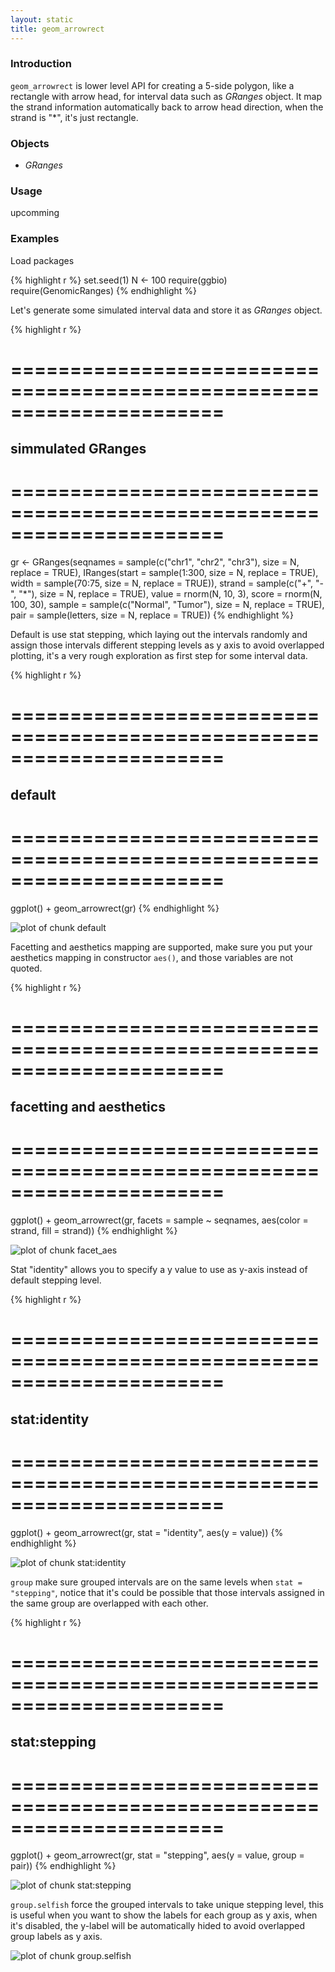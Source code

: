 ```yaml
---
layout: static
title: geom_arrowrect
---
```





### Introduction
`geom_arrowrect` is lower level API for creating a 5-side polygon, like a
rectangle with arrow head, for interval data such as *GRanges* object. It map
the strand information automatically back to arrow head direction, when the
strand is "\*", it's just rectangle.

### Objects
  * *GRanges*
  
### Usage
  upcomming
  
### Examples
Load packages


{% highlight r %}
set.seed(1)
N <- 100
require(ggbio)
require(GenomicRanges)
{% endhighlight %}




Let's generate some simulated interval data and store it as *GRanges* object.


{% highlight r %}
##
#   ======================================================================
##  simmulated GRanges
##
#   ======================================================================
gr <- GRanges(seqnames = sample(c("chr1", "chr2", 
    "chr3"), size = N, replace = TRUE), IRanges(start = sample(1:300, 
    size = N, replace = TRUE), width = sample(70:75, size = N, 
    replace = TRUE)), strand = sample(c("+", "-", "*"), size = N, 
    replace = TRUE), value = rnorm(N, 10, 3), score = rnorm(N, 
    100, 30), sample = sample(c("Normal", "Tumor"), size = N, 
    replace = TRUE), pair = sample(letters, size = N, replace = TRUE))
{% endhighlight %}





Default is use stat stepping, which laying out the intervals randomly and assign
those intervals different stepping levels as y axis to avoid overlapped
plotting, it's a very rough exploration as first step for some interval data.



{% highlight r %}
##
#   ======================================================================
##  default
##
#   ======================================================================
ggplot() + geom_arrowrect(gr)
{% endhighlight %}

![plot of chunk default](http://i.imgur.com/P60kK.png) 


Facetting and aesthetics mapping are supported, make sure you put your
aesthetics mapping in constructor `aes()`, and those variables are not quoted.



{% highlight r %}
##
#   ======================================================================
##  facetting and aesthetics
##
#   ======================================================================
ggplot() + geom_arrowrect(gr, facets = sample ~ 
    seqnames, aes(color = strand, fill = strand))
{% endhighlight %}

![plot of chunk facet_aes](http://i.imgur.com/Mx89B.png) 


Stat "identity" allows you to specify a y value to use as y-axis instead of
default stepping level.



{% highlight r %}
##
#   ======================================================================
##  stat:identity
##
#   ======================================================================
ggplot() + geom_arrowrect(gr, stat = "identity", 
    aes(y = value))
{% endhighlight %}

![plot of chunk stat:identity](http://i.imgur.com/arXxX.png) 


`group` make sure grouped intervals are on the same levels when `stat =
"stepping"`,  notice that it's could be possible that those
intervals assigned in the same group are overlapped with each other.



{% highlight r %}
##
#   ======================================================================
##  stat:stepping
##
#   ======================================================================
ggplot() + geom_arrowrect(gr, stat = "stepping", 
    aes(y = value, group = pair))
{% endhighlight %}

![plot of chunk stat:stepping](http://i.imgur.com/QBa1Z.png) 


`group.selfish` force the grouped intervals to take unique stepping level,
  this is useful when you want to show the labels for each group as y axis, when
  it's disabled, the y-label will be automatically hided to avoid overlapped
  group labels as y axis.

![plot of chunk group.selfish](http://i.imgur.com/sIiJD.png) 



